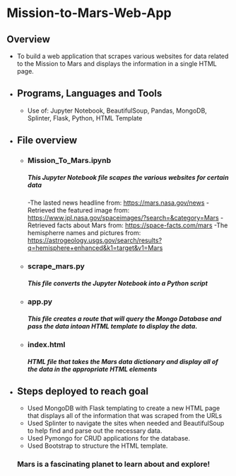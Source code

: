 # Mission-to-Mars-Web-App

## Overview
  - To build a web application that scrapes various websites for data related to the Mission to Mars and displays the information in a single HTML page. 
  

- ## Programs, Languages and Tools
  - Use of: Jupyter Notebook, BeautifulSoup, Pandas, MongoDB, Splinter, Flask, Python, HTML Template

- ## File overview
  - ### Mission_To_Mars.ipynb
    ##### This Jupyter Notebook file scapes the various websites for certain data
    -The lasted news headline from: https://mars.nasa.gov/news
    -Retrieved the featured image from: https://www.jpl.nasa.gov/spaceimages/?search=&category=Mars
    -Retrieved facts about Mars from: https://space-facts.com/mars
    -The hemispherre names and pictures from: https://astrogeology.usgs.gov/search/results?q=hemisphere+enhanced&k1=target&v1=Mars
    
  - ### scrape_mars.py
    ##### This file converts the Jupyter Notebook into a Python script
  - ### app.py
    ##### This file creates a route that will query the Mongo Database and pass the data intoan HTML template to display the data. 
  - ### index.html
    ##### HTML file that takes the Mars data dictionary and display all of the data in the appropriate HTML elements


- ## Steps deployed to reach goal
    - Used MongoDB with Flask templating to create a new HTML page that displays all of the information that was scraped from the URLs 
    - Used Splinter to navigate the sites when needed and BeautifulSoup to help find and parse out the necessary data.
    - Used Pymongo for CRUD applications for the database. 
    - Used Bootstrap to structure the HTML template.

   ### Mars is a fascinating planet to learn about and explore!

